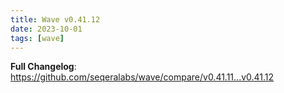 ```yaml
---
title: Wave v0.41.12
date: 2023-10-01
tags: [wave]
---
```


**Full Changelog**: https://github.com/seqeralabs/wave/compare/v0.41.11...v0.41.12
